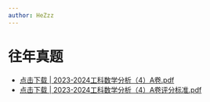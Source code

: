 ```yaml
---
author: HeZzz
---
```


# 往年真题

- [点击下载 | 2023-2024工科数学分析（4）A卷.pdf](https://cs-speedrun.github.io/cs-speedrun-documents/%E5%B7%A5%E7%A7%91%E6%95%B0%E5%AD%A6%E5%88%86%E6%9E%90/%E5%BE%80%E5%B9%B4%E7%9C%9F%E9%A2%98/2023-2024%E5%B7%A5%E7%A7%91%E6%95%B0%E5%AD%A6%E5%88%86%E6%9E%90%EF%BC%884%EF%BC%89A%E5%8D%B7.pdf)
- [点击下载 | 2023-2024工科数学分析（4）A卷评分标准.pdf](https://cs-speedrun.github.io/cs-speedrun-documents/%E5%B7%A5%E7%A7%91%E6%95%B0%E5%AD%A6%E5%88%86%E6%9E%90/%E5%BE%80%E5%B9%B4%E7%9C%9F%E9%A2%98/2023-2024%E5%B7%A5%E7%A7%91%E6%95%B0%E5%AD%A6%E5%88%86%E6%9E%90%EF%BC%884%EF%BC%89A%E5%8D%B7%E8%AF%84%E5%88%86%E6%A0%87%E5%87%86.pdf)
